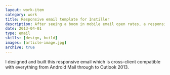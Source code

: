 ```yaml
---
layout: work-item
category: work
title: Responsive email template for Instiller
description: After seeing a boom in mobile email open rates, a responsive template was needed.
date: 2013-04-01
type: email
skills: [design, build]
images: [article-image.jpg]
archive: true
---
```


I designed and built this responsive email which is cross-client compatible with everything from Android Mail through to Outlook 2013.
